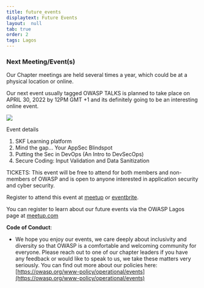 ```yaml
---
title: future_events
displaytext: Future Events
layout:  null
tab: true
order: 2
tags: Lagos
---
```



### Next Meeting/Event(s)
Our Chapter meetings are held several times a year, which could be at a physical location or online.

Our next event usually tagged OWASP TALKS is planned to take place on APRIL 30, 2022 by 12PM GMT +1 and its definitely going to be an interesting online event.

<img src="https://secure.meetupstatic.com/photos/event/f/f/f/highres_503284095.jpeg">

Event details

1. SKF Learning platform
2. Mind the gap... Your AppSec Blindspot
3. Putting the Sec in DevOps (An Intro to DevSecOps)
4. Secure Coding: Input Validation and Data Sanitization


TICKETS:
This event will be free to attend for both members and non-members of OWASP and is open to anyone interested in application security and cyber security.

Register to attend this event at [meetup](https://www.meetup.com/OWASP-Lagos-Meetup-Group/events/285175954/) or [eventbrite](https://www.eventbrite.com/e/owasp-talks-tickets-211344124967). 

You can register to learn about our future events via the OWASP Lagos page at
[meetup.com](https://www.meetup.com/OWASP-Lagos-Meetup-Group/)

**Code of Conduct**:

  -   
    We hope you enjoy our events, we care deeply about inclusivity and
    diversity so that OWASP is a comfortable and welcoming community for
    everyone. Please reach out to one of our chapter leaders if you have
    any feedback or would like to speak to us, we take these matters
    very seriously. You can find out more about our policies here:
    [https://owasp.org/www-policy/operational/events](https://owasp.org/www-policy/operational/events)
